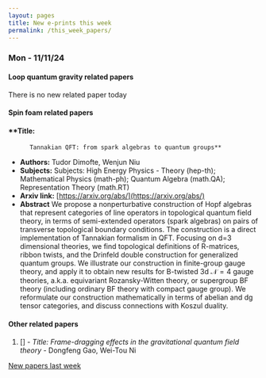 ```yaml
---
layout: pages
title: New e-prints this week
permalink: /this_week_papers/
---
```




### Mon - 11/11/24

#### Loop quantum gravity related papers

There is no new related paper today 

#### Spin foam related papers

#### **Title:
          Tannakian QFT: from spark algebras to quantum groups**
 - **Authors:** Tudor Dimofte, Wenjun Niu
 - **Subjects:** Subjects:
High Energy Physics - Theory (hep-th); Mathematical Physics (math-ph); Quantum Algebra (math.QA); Representation Theory (math.RT)
 - **Arxiv link:** [https://arxiv.org/abs/](https://arxiv.org/abs/)
 - **Abstract**
 We propose a nonperturbative construction of Hopf algebras that represent categories of line operators in topological quantum field theory, in terms of semi-extended operators (spark algebras) on pairs of transverse topological boundary conditions. The construction is a direct implementation of Tannakian formalism in QFT. Focusing on d=3 dimensional theories, we find topological definitions of R-matrices, ribbon twists, and the Drinfeld double construction for generalized quantum groups. We illustrate our construction in finite-group gauge theory, and apply it to obtain new results for B-twisted 3d $\mathcal{N}=4$ gauge theories, a.k.a. equivariant Rozansky-Witten theory, or supergroup BF theory (including ordinary BF theory with compact gauge group). We reformulate our construction mathematically in terms of abelian and dg tensor categories, and discuss connections with Koszul duality. 



#### Other related papers

1. [[]](https://arxiv.org/abs/) - *Title:
          Frame-dragging effects in the gravitational quantum field theory* - Dongfeng Gao, Wei-Tou Ni






[New papers last week]({{site.url}}/archived/weekly/pre-prints/2024/11/11/archived_weekly_papers.html)